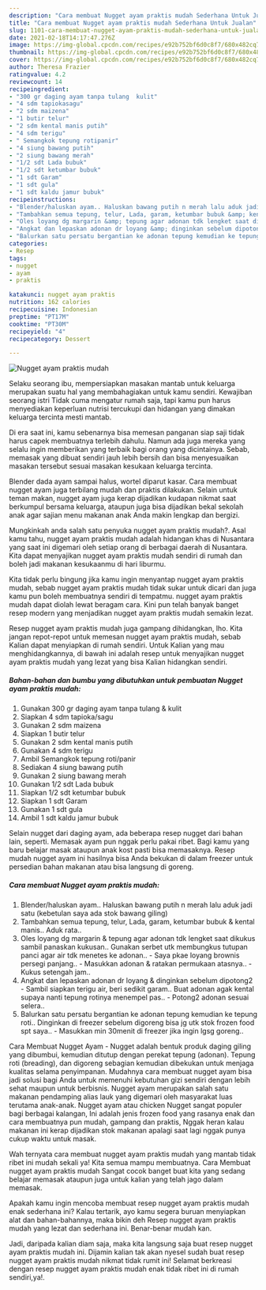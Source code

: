 ```yaml
---
description: "Cara membuat Nugget ayam praktis mudah Sederhana Untuk Jualan"
title: "Cara membuat Nugget ayam praktis mudah Sederhana Untuk Jualan"
slug: 1101-cara-membuat-nugget-ayam-praktis-mudah-sederhana-untuk-jualan
date: 2021-02-18T14:17:47.276Z
image: https://img-global.cpcdn.com/recipes/e92b752bf6d0c8f7/680x482cq70/nugget-ayam-praktis-mudah-foto-resep-utama.jpg
thumbnail: https://img-global.cpcdn.com/recipes/e92b752bf6d0c8f7/680x482cq70/nugget-ayam-praktis-mudah-foto-resep-utama.jpg
cover: https://img-global.cpcdn.com/recipes/e92b752bf6d0c8f7/680x482cq70/nugget-ayam-praktis-mudah-foto-resep-utama.jpg
author: Theresa Frazier
ratingvalue: 4.2
reviewcount: 14
recipeingredient:
- "300 gr daging ayam tanpa tulang  kulit"
- "4 sdm tapiokasagu"
- "2 sdm maizena"
- "1 butir telur"
- "2 sdm kental manis putih"
- "4 sdm terigu"
- " Semangkok tepung rotipanir"
- "4 siung bawang putih"
- "2 siung bawang merah"
- "1/2 sdt Lada bubuk"
- "1/2 sdt ketumbar bubuk"
- "1 sdt Garam"
- "1 sdt gula"
- "1 sdt kaldu jamur bubuk"
recipeinstructions:
- "Blender/haluskan ayam.. Haluskan bawang putih n merah lalu aduk jadi satu (kebetulan saya ada stok bawang giling)"
- "Tambahkan semua tepung, telur, Lada, garam, ketumbar bubuk &amp; kental manis.. Aduk rata.."
- "Oles loyang dg margarin &amp; tepung agar adonan tdk lengket saat dikukus sambil panaskan kukusan.. Gunakan serbet utk membungkus tutupan panci agar air tdk menetes ke adonan..  Saya pkae loyang brownis persegi panjang..  Masukkan adonan &amp; ratakan permukaan atasnya..  Kukus setengah jam.."
- "Angkat dan lepaskan adonan dr loyang &amp; dinginkan sebelum dipotong2 Sambil siapkan terigu air, beri sedikit garam.. Buat adonan agak kental supaya nanti tepung rotinya menempel pas..  Potong2 adonan sesuai selera.."
- "Balurkan satu persatu bergantian ke adonan tepung kemudian ke tepung roti.. Dinginkan di freezer sebelum digoreng bisa jg utk stok frozen food spt saya..  Masukkan min 30menit di freezer jika ingin lgsg goreng.."
categories:
- Resep
tags:
- nugget
- ayam
- praktis

katakunci: nugget ayam praktis 
nutrition: 162 calories
recipecuisine: Indonesian
preptime: "PT17M"
cooktime: "PT30M"
recipeyield: "4"
recipecategory: Dessert

---
```



![Nugget ayam praktis mudah](https://img-global.cpcdn.com/recipes/e92b752bf6d0c8f7/680x482cq70/nugget-ayam-praktis-mudah-foto-resep-utama.jpg)

Selaku seorang ibu, mempersiapkan masakan mantab untuk keluarga merupakan suatu hal yang membahagiakan untuk kamu sendiri. Kewajiban seorang istri Tidak cuma mengatur rumah saja, tapi kamu pun harus menyediakan keperluan nutrisi tercukupi dan hidangan yang dimakan keluarga tercinta mesti mantab.

Di era  saat ini, kamu sebenarnya bisa memesan panganan siap saji tidak harus capek membuatnya terlebih dahulu. Namun ada juga mereka yang selalu ingin memberikan yang terbaik bagi orang yang dicintainya. Sebab, memasak yang dibuat sendiri jauh lebih bersih dan bisa menyesuaikan masakan tersebut sesuai masakan kesukaan keluarga tercinta. 

Blender dada ayam sampai halus, wortel diparut kasar. Cara membuat nugget ayam juga terbilang mudah dan praktis dilakukan. Selain untuk teman makan, nugget ayam juga kerap dijadikan kudapan nikmat saat berkumpul bersama keluarga, ataupun juga bisa dijadikan bekal sekolah anak agar sajian menu makanan anak Anda makin lengkap dan bergizi.

Mungkinkah anda salah satu penyuka nugget ayam praktis mudah?. Asal kamu tahu, nugget ayam praktis mudah adalah hidangan khas di Nusantara yang saat ini digemari oleh setiap orang di berbagai daerah di Nusantara. Kita dapat menyajikan nugget ayam praktis mudah sendiri di rumah dan boleh jadi makanan kesukaanmu di hari liburmu.

Kita tidak perlu bingung jika kamu ingin menyantap nugget ayam praktis mudah, sebab nugget ayam praktis mudah tidak sukar untuk dicari dan juga kamu pun boleh membuatnya sendiri di tempatmu. nugget ayam praktis mudah dapat diolah lewat beragam cara. Kini pun telah banyak banget resep modern yang menjadikan nugget ayam praktis mudah semakin lezat.

Resep nugget ayam praktis mudah juga gampang dihidangkan, lho. Kita jangan repot-repot untuk memesan nugget ayam praktis mudah, sebab Kalian dapat menyiapkan di rumah sendiri. Untuk Kalian yang mau menghidangkannya, di bawah ini adalah resep untuk menyajikan nugget ayam praktis mudah yang lezat yang bisa Kalian hidangkan sendiri.

<!--inarticleads1-->

##### Bahan-bahan dan bumbu yang dibutuhkan untuk pembuatan Nugget ayam praktis mudah:

1. Gunakan 300 gr daging ayam tanpa tulang &amp; kulit
1. Siapkan 4 sdm tapioka/sagu
1. Gunakan 2 sdm maizena
1. Siapkan 1 butir telur
1. Gunakan 2 sdm kental manis putih
1. Gunakan 4 sdm terigu
1. Ambil  Semangkok tepung roti/panir
1. Sediakan 4 siung bawang putih
1. Gunakan 2 siung bawang merah
1. Gunakan 1/2 sdt Lada bubuk
1. Siapkan 1/2 sdt ketumbar bubuk
1. Siapkan 1 sdt Garam
1. Gunakan 1 sdt gula
1. Ambil 1 sdt kaldu jamur bubuk


Selain nugget dari daging ayam, ada beberapa resep nugget dari bahan lain, seperti. Memasak ayam pun nggak perlu pakai ribet. Bagi kamu yang baru belajar masak ataupun anak kost pasti bisa memasaknya. Resep mudah nugget ayam ini hasilnya bisa Anda bekukan di dalam freezer untuk persedian bahan makanan atau bisa langsung di goreng. 

<!--inarticleads2-->

##### Cara membuat Nugget ayam praktis mudah:

1. Blender/haluskan ayam.. Haluskan bawang putih n merah lalu aduk jadi satu (kebetulan saya ada stok bawang giling)
1. Tambahkan semua tepung, telur, Lada, garam, ketumbar bubuk &amp; kental manis.. Aduk rata..
1. Oles loyang dg margarin &amp; tepung agar adonan tdk lengket saat dikukus sambil panaskan kukusan.. Gunakan serbet utk membungkus tutupan panci agar air tdk menetes ke adonan..  - Saya pkae loyang brownis persegi panjang..  - Masukkan adonan &amp; ratakan permukaan atasnya..  - Kukus setengah jam..
1. Angkat dan lepaskan adonan dr loyang &amp; dinginkan sebelum dipotong2 - Sambil siapkan terigu air, beri sedikit garam.. Buat adonan agak kental supaya nanti tepung rotinya menempel pas..  - Potong2 adonan sesuai selera..
1. Balurkan satu persatu bergantian ke adonan tepung kemudian ke tepung roti.. Dinginkan di freezer sebelum digoreng bisa jg utk stok frozen food spt saya..  - Masukkan min 30menit di freezer jika ingin lgsg goreng..


Cara Membuat Nugget Ayam - Nugget adalah bentuk produk daging giling yang dibumbui, kemudian ditutup dengan perekat tepung (adonan). Tepung roti (breading), dan digoreng sebagian kemudian dibekukan untuk menjaga kualitas selama penyimpanan. Mudahnya cara membuat nugget ayam bisa jadi solusi bagi Anda untuk memenuhi kebutuhan gizi sendiri dengan lebih sehat maupun untuk berbisnis. Nugget ayam merupakan salah satu makanan pendamping alias lauk yang digemari oleh masyarakat luas terutama anak-anak. Nugget ayam atau chicken Nugget sangat populer bagi berbagai kalangan, Ini adalah jenis frozen food yang rasanya enak dan cara membuatnya pun mudah, gampang dan praktis, Nggak heran kalau makanan ini kerap dijadikan stok makanan apalagi saat lagi nggak punya cukup waktu untuk masak. 

Wah ternyata cara membuat nugget ayam praktis mudah yang mantab tidak ribet ini mudah sekali ya! Kita semua mampu membuatnya. Cara Membuat nugget ayam praktis mudah Sangat cocok banget buat kita yang sedang belajar memasak ataupun juga untuk kalian yang telah jago dalam memasak.

Apakah kamu ingin mencoba membuat resep nugget ayam praktis mudah enak sederhana ini? Kalau tertarik, ayo kamu segera buruan menyiapkan alat dan bahan-bahannya, maka bikin deh Resep nugget ayam praktis mudah yang lezat dan sederhana ini. Benar-benar mudah kan. 

Jadi, daripada kalian diam saja, maka kita langsung saja buat resep nugget ayam praktis mudah ini. Dijamin kalian tak akan nyesel sudah buat resep nugget ayam praktis mudah nikmat tidak rumit ini! Selamat berkreasi dengan resep nugget ayam praktis mudah enak tidak ribet ini di rumah sendiri,ya!.

